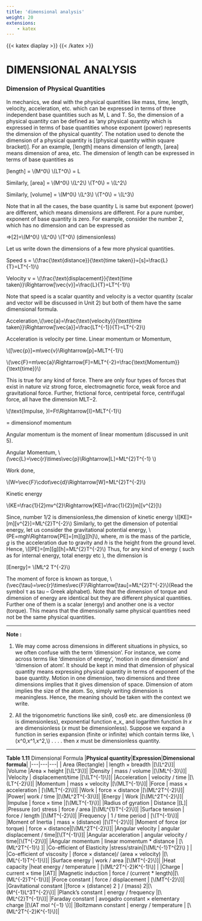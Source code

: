 ```yaml
---
title: 'dimensional analysis'
weight: 20
extensions:
    - katex
---
```

{{< katex diaplay >}}  {{< /katex >}}

# DIMENSIONAL ANALYSIS

### Dimension of Physical Quantities

In mechanics, we deal with the physical quantities like mass, time, length, velocity, acceleration, etc. which can be expressed in terms of three independent base quantities such as M, L and T. So, the dimension of a physical quantity can be defined as ‘any physical quantity which is expressed in terms of base quantities whose exponent (power) represents the dimension of the physical quantity’. The notation used to denote the dimension of a physical quantity is [(physical quantity within square bracket)]. For an example, [length] means dimension of length, [area] means dimension of area, etc. The dimension of length can be expressed in terms of base quantities as

[length] = \\(M^0\\) \\(LT^0\\) = L

Similarly, [area] = \\(M^0\\) \\(L^2\\) \\(T^0\\) = \\(L^2\\)

Similarly, [volume] = \\(M^0\\) \\(L^3\\) \\(T^0\\) = \\(L^3\\)

Note that in all the cases, the base quantity L is same but exponent (power) are different, which means dimensions are different. For a pure number, exponent of base quantity is zero. For example, consider the number 2, which has no dimension and can be expressed as

⇒[2]=\\(M^0\\) \\(L^0\\) \\(T^0\\) (dimensionless)

Let us write down the dimensions of a few more physical quantities.

Speed s = \\(\frac{\text{distance}}{\text{time taken}}=[s]=\frac{L}{T}=LT^{-1}\\)

Velocity v = \\(\frac{\text{displacement}}{\text{time taken}}\Rightarrow[\vec{v}]=\frac{L}{T}=LT^{-1}\\)

Note that speed is a scalar quantity and velocity is a vector quantity (scalar and vector will be discussed in Unit 2) but both of them have the same dimensional formula.

Acceleration,\\(\vec{a}=\frac{\text{velocity}}{\text{time taken}}\Rightarrow[\vec{a}]=\frac{LT^{-1}}{T}=LT^{-2}\\)

Acceleration is velocity per time. 
Linear momentum or Momentum,

\\([\vec{p}]=m\vec{v}\Rightarrow[p]=MLT^{-1}\\)

\\(\vec{F}=m\vec{a}\Rightarrow[F]=MLT^{-2}=\frac{\text{Momentum}}{\text{time}}\\)

This is true for any kind of force. There are only four types of forces that exist in nature viz strong force, electromagnetic force, weak force and gravitational force. Further, frictional force, centripetal force, centrifugal force, all have the dimension MLT−2.

\\(\text{Impulse, }I=Ft\Rightarrow[I]=MLT^{-1}\\)

= dimensionof momentum

Angular momentum is the moment of linear momentum (discussed in unit 5). 

Angular Momentum,
\\(\vec{L}=\vec{r}\times\vec{p}\Rightarrow[L]=ML^{2}T^{-1}
\\)

Work done, 

\\(W=\vec{F}\cdot\vec{d}\Rightarrow[W]=ML^{2}T^{-2}\\)

Kinetic energy

\\(KE=\frac{1}{2}mv^{2}\Rightarrow[KE]=\frac{1}{2}[m][v^{2}]\\)

Since, number 1/2 is dimensionless,the dimension of kinetic energy \\([KE]=[m][v^{2}]=ML^{2}T^{-2}\\) Similarly, to get the dimension of potential energy, let us consider the gravitational potential energy, \\(PE=mgh\Rightarrow[PE]=[m][g][h]\\), where, _m_ is the mass of the particle, _g_ is the acceleration due to gravity and _h_ is the height from the ground level. Hence, \\([PE]=[m][g][h]=ML^{2}T^{-2}\\) Thus, for any kind of energy ( such as for internal energy, total energy etc ), the dimension is

[Energy]= \\(ML^2 T^{-2}\\)

The moment of force is known as torque, \\(\vec{\tau}=\vec{r}\times\vec{F}\Rightarrow[\tau]=ML^{2}T^{-2}\\)(Read the symbol τ as tau – Greek alphabet). Note that the dimension of torque and dimension of energy are identical but they are different physical quantities. Further one of them is a scalar (energy) and another one is a vector (torque). This means that the dimensionally same physical quantities need not be the same physical quantities.

---
**Note :**
1. We may come across dimensions in different situations in physics, so we often confuse with the term ‘dimension’. For instance, we come across terms like ‘dimension of energy’, ‘motion in one dimension’ and ‘dimension of atom’. It should be kept in mind that dimension of physical quantity means expressing physical quantity in terms of exponent of the base quantity. Motion in one dimension, two dimensions and three dimensions implies that it gives dimension of space. Dimension of atom implies the size of the atom. So, simply writing dimension is meaningless. Hence, the meaning should be taken with the context we write.

2. All the trigonometric functions like sinθ, cosθ etc. are dimensionless (θ is dimensionless), exponential function e_x_ and logarithm function _ln_ _x_ are dimensionless (_x_ must be dimensionless). Suppose we expand a function in series expansion (finite or infinite) which contain terms like, \\(x^0,x^1,x^2,\\) . . . . then _x_ must be dimensionless quantity.

---

**Table 1.11** Dimensional Formula 
|**Physical quantity**|**Expression**|**Dimensional formula**|
|---|---|---|
| Area (Rectangle) | length × breadth |[\\(L^2\\)]|
|Volume |Area × height |[\\(L^3\\)]|
|Density | mass / volume |[\\(ML^{-3}\\)]|
|Velocity | displacement/time |[\\(LT^{-1}\\)]|
|Acceleration | velocity / time |[\\(LT^{-2}\\)]|
|Momentum | mass × velocity |[\\(MLT^{-1}\\)]|
|Force | mass × acceleration | [\\(MLT^{-2}\\)]|
|Work | force × distance |[\\(ML^2T^{-2}\\)]|
|Power| work / time |[\\(ML^2T^{-3}\\)]|
|Energy | Work |[\\(ML^2T^{-2}\\)]|
|Impulse | force × time |[\\(MLT^{-1}\\)]|
|Radius of gyration | Distance |[L]|
|Pressure (or) stress | force / area |[\\(ML^{1}T^{-2}\\)]|
|Surface tension | force / length |[\\(MT^{-2}\\)]|
|Frequency | 1 / time period | [\\(T^{-1}\\)]|
|Moment of Inertia | mass × (distance) |[\\(T^{-2}\\)]| 
|Moment of force (or torque) | force × distance|[\\(ML^2T^{-2}\\)]| 
|Angular velocity | angular displacement / time|[\\(T^{-1}\\)]|
|Angular acceleration | angular velocity / time|[\\(T^{-2}\\)]|
|Angular momentum | linear momentum * distance | [\\(ML^2T^{-1}\\) ]|
|Co-efficient of Elasticity |stress/strain|[\\(ML^{-1}T^{2}\\) ] |
|Co-efficient of viscosity | (force × distance)/ (area × velocity) |[\\(ML^{-1}T^{-1}\\)]|
|Surface energy | work / area |[\\(MT^{-2}\\)]|
|Heat capacity |heat energy / temperature | [\\(ML^2T^{-2}K^{-1}\\)] |
|Charge | current × time |[AT]|
|Magnetic induction | force / (current * length)|[\\(ML^{-2}T^{-1}\\)]| 
|Force constant | force / displacement | [\\(MT^{-2}\\)]|
|Gravitational constant |[force × (distance) 2 ] / (mass) 2|[\\(M^{-1}L^3T^{-2}\\)]|
|Planck’s constant | energy / frequency |[\\(ML^{2}T^{-1}\\)]|
|Faraday constant | avogadro constant × elementary charge |[\\(AT mol ^{−1} \\)]|
|Boltzmann constant | energy / temperature | [\\(ML^2T^{-2}K^{-1}\\)]|